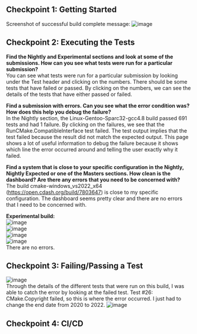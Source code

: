 ## Checkpoint 1: Getting Started  
Screenshot of successful build complete message:
![image](https://user-images.githubusercontent.com/60198697/159137381-4f4e1e4c-41a1-4e40-908e-3d1024c0859d.png)  

## Checkpoint 2: Executing the Tests  
**Find the Nightly and Experimental sections and look at some of the submissions. How can you see what tests were run for a particular submission?**  
You can see what tests were run for a particular submission by looking under the Test header and clicking on the numbers. There should be some tests
that have failed or passed. By clicking on the numbers, we can see the details of the tests that have either passed or failed.  

**Find a submission with errors. Can you see what the error condition was? How does this help you debug the failure?**  
In the Nightly section, the Linux-Gentoo-Sparc32-gcc4.8 build passed 691 tests and had 1 failure. By clicking on the failures, we see that the
RunCMake.CompatibleInterface test failed. The test output implies that the test failed because the result did not match the expected output.
This page shows a lot of useful information to debug the failure because it shows which line the error occurred around and telling the user exactly why it failed.  

**Find a system that is close to your specific configuration in the Nightly, Nightly Expected or one of the Masters sections. How clean is the dashboard?
Are there any errors that you need to be concerned with?**  
The build cmake-windows_vs2022_x64 (https://open.cdash.org/build/7803647) is close to my specific configuration.
The dashboard seems pretty clear and there are no errors that I need to be concerned with.  

**Experimental build:**  
![image](https://user-images.githubusercontent.com/60198697/159138619-de75c375-d88c-49a7-bd36-74bd93899b6b.png)  
![image](https://user-images.githubusercontent.com/60198697/159138627-5e29b1bb-2c85-46b9-bd77-3956bf9c0364.png)  
![image](https://user-images.githubusercontent.com/60198697/159138636-0840bfe3-5131-4963-bbbd-4006db619b89.png)  
![image](https://user-images.githubusercontent.com/60198697/159138648-c0edc53d-b87a-4811-824f-fe5c3838b9d0.png)  
There are no errors.

## Checkpoint 3: Failing/Passing a Test  
![image](https://user-images.githubusercontent.com/60198697/159138876-31cc09c6-ad39-43c8-a59e-177dc45c4c4c.png)  
Through the details of the different tests that were run on this build, I was able to catch the error by looking
at the failed test. Test #26: CMake.Copyright failed, so this is where the error occurred. I just had to change the end
date from 2020 to 2022.
![image](https://user-images.githubusercontent.com/60198697/159139044-46829daa-f98d-440f-8643-0aa36de8c1c0.png)  

## Checkpoint 4: CI/CD
